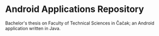 # Android Applications Repository
Bachelor's thesis on Faculty of Technical Sciences in Čačak; an Android application written in Java.
